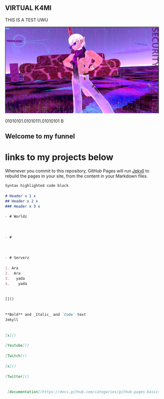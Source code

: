 ## VIRTUAL K4MI
THIS IS A TEST UWU                         















![image](https://raw.githubusercontent.com/VIRTUAL-K4MI-CLUB/Master/gh-pages/274081922_703899790605229_7128817054304030362_n.jpg)






















01010101.01010111.01010101 B
## Welcome to my funnel

# links to my projects below



Whenever you commit to this repository, GitHub Pages will run [Jekyll](https://jekyllrb.com/) to rebuild the pages in your site, from the content in your Markdown files.


```markdown
Syntax highlighted code block

# Header x 1 x
## Header x 2 x
### Header x 3 x

- # Worldz



- #



- # Serverz

1. Ara
2.  Ara
3.   yada
4.    yada


[]()


**Bold** and _Italic_ and `Code` text
Jekyll


[x]()

[Youtube]()

[Twitch]()

[x]()

[Twitter]()


 [documentation](https://docs.github.com/categories/github-pages-basics/)
